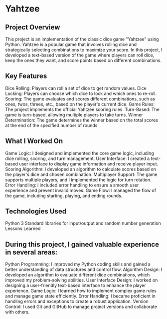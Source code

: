 # Yahtzee
## Project Overview
This project is an implementation of the classic dice game "Yahtzee" using Python. Yahtzee is a popular game that involves rolling dice and strategically selecting combinations to maximize your score. In this project, I developed a text-based version of the game where players can roll dice, keep the ones they want, and score points based on different combinations.

## Key Features
Dice Rolling: Players can roll a set of dice to get random values.
Dice Locking: Players can choose which dice to lock and which ones to re-roll.
Scoring: The game evaluates and scores different combinations, such as ones, twos, threes, etc., based on the player's current dice.
Game Rules: The project implements the official Yahtzee scoring rules.
Turn-Based: The game is turn-based, allowing multiple players to take turns.
Winner Determination: The game determines the winner based on the total scores at the end of the specified number of rounds.

## What I Worked On
Game Logic: I designed and implemented the core game logic, including dice rolling, scoring, and turn management.
User Interface: I created a text-based user interface to display game information and receive player input.
Scoring Algorithm: I developed an algorithm to calculate scores based on the player's dice and chosen combination.
Multiplayer Support: The game supports multiple players, and I implemented the logic for turn rotation.
Error Handling: I included error handling to ensure a smooth user experience and prevent invalid moves.
Game Flow: I managed the flow of the game, including starting, playing, and ending rounds.

## Technologies Used
Python 3
Standard libraries for input/output and random number generation
Lessons Learned

## During this project, I gained valuable experience in several areas:
Python Programming: I improved my Python coding skills and gained a better understanding of data structures and control flow.
Algorithm Design: I developed an algorithm to evaluate different dice combinations, which improved my problem-solving abilities.
User Interface Design: I worked on designing a user-friendly text-based interface to enhance the player experience.
Game Logic: I learned how to implement complex game rules and manage game state efficiently.
Error Handling: I became proficient in handling errors and exceptions to create a robust application.
Version Control: I used Git and GitHub to manage project versions and collaborate with others.






